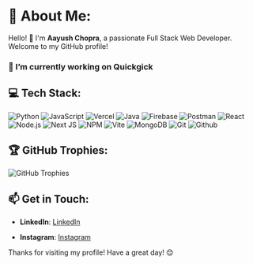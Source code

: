 # 💫 About Me:
Hello! 👋 I'm **Aayush Chopra**, a passionate Full Stack Web Developer. Welcome to my GitHub profile!
### 🔭 I’m currently working on Quickgick

## 💻 Tech Stack:
![Python](https://img.shields.io/badge/-Python-3776AB?style=flat&logo=python&logoColor=white)
![JavaScript](https://img.shields.io/badge/-JavaScript-F7DF1E?style=flat&logo=javascript&logoColor=white)
![Vercel](https://img.shields.io/badge/vercel-%23000000.svg?style=for-the-badge&logo=vercel&logoColor=white)
![Java](https://img.shields.io/badge/java-%23ED8B00.svg?style=for-the-badge&logo=openjdk&logoColor=white)
![Firebase](https://img.shields.io/badge/Firebase-039BE5?style=for-the-badge&logo=Firebase&logoColor=white)
![Postman](https://img.shields.io/badge/Postman-FF6C37?style=for-the-badge&logo=postman&logoColor=white)
![React](https://img.shields.io/badge/-React-61DAFB?style=flat&logo=react&logoColor=white)
![Node.js](https://img.shields.io/badge/-Node.js-339933?style=flat&logo=node.js&logoColor=white)
![Next JS](https://img.shields.io/badge/Next-black?style=for-the-badge&logo=next.js&logoColor=white)
![NPM](https://img.shields.io/badge/NPM-%23CB3837.svg?style=for-the-badge&logo=npm&logoColor=white)
![Vite](https://img.shields.io/badge/vite-%23646CFF.svg?style=for-the-badge&logo=vite&logoColor=white)
![MongoDB](https://img.shields.io/badge/MongoDB-%234ea94b.svg?style=for-the-badge&logo=mongodb&logoColor=white)
![Git](https://img.shields.io/badge/-Git-F05032?style=flat&logo=git&logoColor=white)
![Github](https://img.shields.io/badge/-Github-F05032?style=flat&logo=github&logoColor=white)

## 🏆 GitHub Trophies:
![GitHub Trophies](https://github-profile-trophy.vercel.app/?username=YoAayush&theme=radical&no-frame=false&no-bg=true&margin-w=4)

<!--- ### ✍️ Random Dev Quote:
![Random Dev Quote](https://quotes-github-readme.vercel.app/api?type=horizontal&theme=radical) --->

<!--- ## 📈 GitHub Stats:
![GitHub Stats](https://github-readme-stats.vercel.app/api?username=YoAayush&show_icons=true&theme=radical) --->

## 📫 Get in Touch:
- **LinkedIn**: [LinkedIn](https://www.linkedin.com/in/aayush-chopra-a142b0288/)
<!--- - **Personal Website**: [Website](https://aayushchopra.me) --->
- **Instagram**: [Instagram](https://www.instagram.com/aayush_chopra_10/)

Thanks for visiting my profile! Have a great day! 😊

